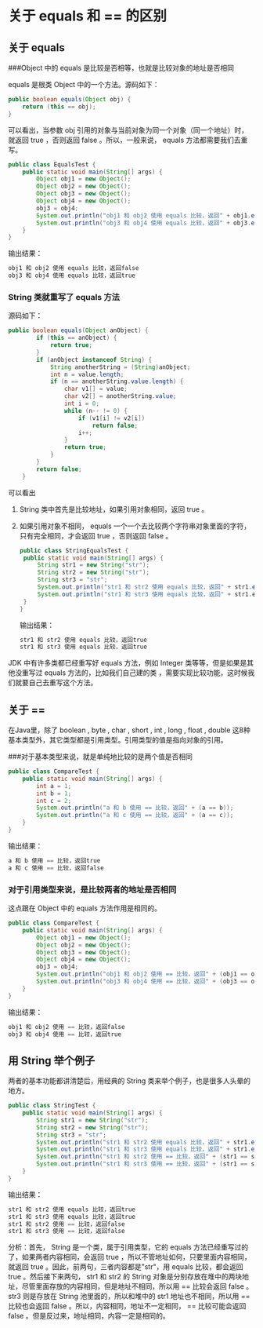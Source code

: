 # 关于 equals 和 == 的区别

## 关于 equals  

###Object 中的 equals 是比较是否相等，也就是比较对象的地址是否相同

equals 是根类 Object 中的一个方法。源码如下：

```java
public boolean equals(Object obj) {
    return (this == obj);
}
```

可以看出，当参数 obj 引用的对象与当前对象为同一个对象（同一个地址）时，就返回 true ，否则返回 false 。所以，一般来说， equals 方法都需要我们去重写。

```java
public class EqualsTest {
	public static void main(String[] args) {
		Object obj1 = new Object();
		Object obj2 = new Object();
		Object obj3 = new Object();
		Object obj4 = new Object();
		obj3 = obj4;	
		System.out.println("obj1 和 obj2 使用 equals 比较，返回" + obj1.equals(obj2));
		System.out.println("obj3 和 obj4 使用 equals 比较，返回" + obj3.equals(obj4));
	}
}
```

输出结果：

```java
obj1 和 obj2 使用 equals 比较，返回false
obj3 和 obj4 使用 equals 比较，返回true
```

### String 类就重写了 equals 方法

源码如下：

```java
public boolean equals(Object anObject) {
        if (this == anObject) {
            return true;
        }
        if (anObject instanceof String) {
            String anotherString = (String)anObject;
            int n = value.length;
            if (n == anotherString.value.length) {
                char v1[] = value;
                char v2[] = anotherString.value;
                int i = 0;
                while (n-- != 0) {
                    if (v1[i] != v2[i])
                        return false;
                    i++;
                }
                return true;
            }
        }
        return false;
    }
```

可以看出

1. String 类中首先是比较地址，如果引用对象相同，返回 true 。

2. 如果引用对象不相同， equals 一个一个去比较两个字符串对象里面的字符，只有完全相同，才会返回 true ，否则返回 false 。

   ```java
   public class StringEqualsTest {
   	public static void main(String[] args) {
   		String str1 = new String("str");
   		String str2 = new String("str");
   		String str3 = "str";	
   		System.out.println("str1 和 str2 使用 equals 比较，返回" + str1.equals(str2));
   		System.out.println("str1 和 str3 使用 equals 比较，返回" + str1.equals(str3));		
   	}
   }
   ```

   输出结果：

   ```java
   str1 和 str2 使用 equals 比较，返回true
   str1 和 str3 使用 equals 比较，返回true
   ```

JDK 中有许多类都已经重写好 equals 方法，例如 Integer 类等等，但是如果是其他没重写过 equals 方法的，比如我们自己建的类 ，需要实现比较功能，这时候我们就要自己去重写这个方法。

## 关于 ==

在Java里，除了 boolean , byte , char , short , int , long , float , double 这8种基本类型外，其它类型都是引用类型。引用类型的值是指向对象的引用。

###对于基本类型来说，就是单纯地比较的是两个值是否相同

```java
public class CompareTest {
	public static void main(String[] args) {
		int a = 1;
		int b = 1;
		int c = 2;		
		System.out.println("a 和 b 使用 == 比较，返回" + (a == b));
		System.out.println("a 和 c 使用 == 比较，返回" + (a == c));
	}
}
```

输出结果：

```java
a 和 b 使用 == 比较，返回true
a 和 c 使用 == 比较，返回false
```

### 对于引用类型来说，是比较两者的地址是否相同 

这点跟在 Object 中的 equals 方法作用是相同的。

```java
public class CompareTest {
	public static void main(String[] args) {
		Object obj1 = new Object();
		Object obj2 = new Object();
		Object obj3 = new Object();
		Object obj4 = new Object();
		obj3 = obj4;	
		System.out.println("obj1 和 obj2 使用 == 比较，返回" + (obj1 == obj2));
		System.out.println("obj3 和 obj4 使用 == 比较，返回" + (obj3 == obj4));
	}
}
```

输出结果：

```java
obj1 和 obj2 使用 == 比较，返回false
obj3 和 obj4 使用 == 比较，返回true
```

## 用 String 举个例子

两者的基本功能都讲清楚后，用经典的 String 类来举个例子，也是很多人头晕的地方。

```java
public class StringTest {
	public static void main(String[] args) {
		String str1 = new String("str");
		String str2 = new String("str");
		String str3 = "str";	
		System.out.println("str1 和 str2 使用 equals 比较，返回" + str1.equals(str2));
		System.out.println("str1 和 str3 使用 equals 比较，返回" + str1.equals(str3));
		System.out.println("str1 和 str2 使用 == 比较，返回" + (str1 == str2));
		System.out.println("str1 和 str3 使用 == 比较，返回" + (str1 == str3));		
	}
}
```

输出结果：

```java
str1 和 str2 使用 equals 比较，返回true
str1 和 str3 使用 equals 比较，返回true
str1 和 str2 使用 == 比较，返回false
str1 和 str3 使用 == 比较，返回false
```

分析：首先， String 是一个类，属于引用类型，它的 equals 方法已经重写过的了，如果两者内容相同，会返回 true ，所以不管地址如何，只要里面内容相同，就返回 true 。因此，前两句，三者内容都是"str"，用 equals 比较，都会返回 true 。然后接下来两句， str1 和 str2 的 String 对象是分别存放在堆中的两块地址，尽管里面存放的内容相同，但是地址不相同，所以用 == 比较会返回 false 。str3 则是存放在 String 池里面的，所以和堆中的 str1 地址也不相同，所以用 == 比较也会返回 false 。所以，内容相同，地址不一定相同， == 比较可能会返回 false 。但是反过来，地址相同，内容一定是相同的。
